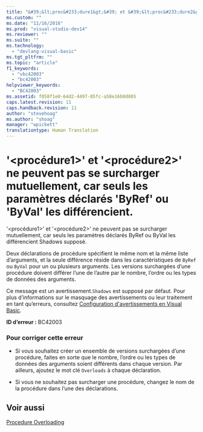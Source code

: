 ```yaml
---
title: "&#39;&lt;proc&#233;dure1&gt;&#39; et &#39;&lt;proc&#233;dure2&gt;&#39; ne peuvent pas se surcharger mutuellement, car seuls les param&#232;tres d&#233;clar&#233;s &#39;ByRef&#39; ou &#39;ByVal&#39; les diff&#233;rencient. | Microsoft Docs"
ms.custom: ""
ms.date: "11/16/2016"
ms.prod: "visual-studio-dev14"
ms.reviewer: ""
ms.suite: ""
ms.technology: 
  - "devlang-visual-basic"
ms.tgt_pltfrm: ""
ms.topic: "article"
f1_keywords: 
  - "vbc42003"
  - "bc42003"
helpviewer_keywords: 
  - "BC42003"
ms.assetid: f058f1e0-64d2-4497-85fc-a58e16b0d805
caps.latest.revision: 11
caps.handback.revision: 11
author: "stevehoag"
ms.author: "shoag"
manager: "wpickett"
translationtype: Human Translation
---
```

# &#39;&lt;proc&#233;dure1&gt;&#39; et &#39;&lt;proc&#233;dure2&gt;&#39; ne peuvent pas se surcharger mutuellement, car seuls les param&#232;tres d&#233;clar&#233;s &#39;ByRef&#39; ou &#39;ByVal&#39; les diff&#233;rencient.
'\<procédure1\>' et '\<procédure2\>' ne peuvent pas se surcharger mutuellement, car seuls les paramètres déclarés ByRef ou ByVal les différencient Shadows supposé.  
  
 Deux déclarations de procédure spécifient le même nom et la même liste d’arguments, et la seule différence réside dans les caractéristiques de `ByRef` ou `ByVal` pour un ou plusieurs arguments. Les versions surchargées d’une procédure doivent différer l’une de l’autre par le nombre, l’ordre ou les types de données des arguments.  
  
 Ce message est un avertissement.`Shadows` est supposé par défaut. Pour plus d’informations sur le masquage des avertissements ou leur traitement en tant qu’erreurs, consultez [Configuration d'avertissements en Visual Basic](/visual-studio/ide/configuring-warnings-in-visual-basic).  
  
 **ID d’erreur :** BC42003  
  
### Pour corriger cette erreur  
  
-   Si vous souhaitez créer un ensemble de versions surchargées d’une procédure, faites en sorte que le nombre, l’ordre ou les types de données des arguments soient différents dans chaque version. Par ailleurs, ajoutez le mot clé `Overloads` à chaque déclaration.  
  
-   Si vous ne souhaitez pas surcharger une procédure, changez le nom de la procédure dans l’une des déclarations.  
  
## Voir aussi  
 [Procedure Overloading](../../visual-basic/programming-guide/language-features/procedures/procedure-overloading.md)